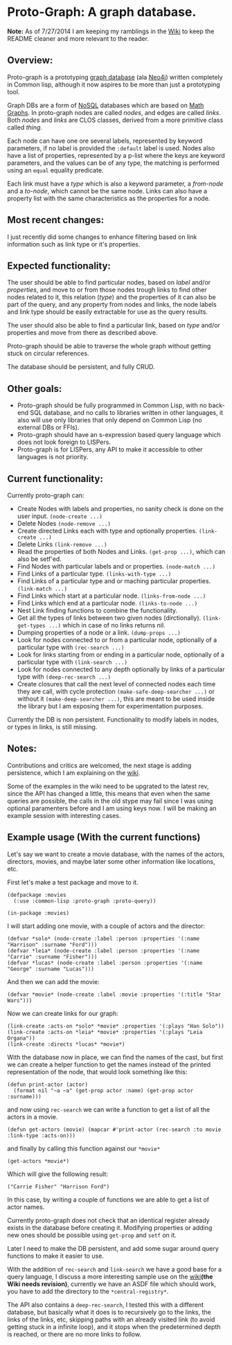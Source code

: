 # Proto-Graph: A graph database.

**Note:** As of 7/27/2014 I am keeping my ramblings in the [Wiki](https://github.com/maufdez/ProtoGraph/wiki) to keep the README cleaner and more relevant to the reader.

## Overview:

Proto-graph is a prototyping [graph database](https://en.wikipedia.org/wiki/Graph_database) (ala [Neo4j](http://www.neo4j.org/)) written completely in Common lisp, although it now aspires to be more than just a prototyping tool.

Graph DBs are a form of [NoSQL](https://en.wikipedia.org/wiki/NoSQL) databases which are based on [Math Graphs](https://en.wikipedia.org/wiki/Graph_theory). In proto-graph nodes are called *nodes*, and edges are called *links*. Both *nodes* and *links* are CLOS classes, derived from a more primitive class called *thing*.

Each node can have one ore several labels, represented by keyword parameters, if no label is provided the `:default` label is used. Nodes also have a list of properties, represented by a p-list where the keys are keyword parameters, and the values can be of any type, the matching is performed using an `equal` equality predicate.

Each link must have a *type* which is also a keyword parameter, a *from-node* and a *to-node*, which cannot be the same node. Links can also have a property list with the same characteristics as the properties for a node.

## Most recent changes:

I just recently did some changes to enhance filtering based on link information such as link type or it's properties.

## Expected functionality:

The user should be able to find particular nodes, based on *label* and/or *properties*, and move to or from those nodes trough links to find other nodes related to it, this relation (*type*) and the properties of it can also be part of the query, and any property from nodes and links, the node labels and link type should be easily extractable for use as the query results.

The user should also be able to find a particular link, based on *type* and/or properties and move from there as described above.

Proto-graph should be able to traverse the whole graph without getting stuck on circular references.

The database should be persistent, and fully CRUD.

## Other goals:

* Proto-graph should be fully programmed in Common Lisp, with no back-end SQL database, and no calls to libraries written in other languages, it also will use only libraries that only depend on Common Lisp (no external DBs or FFIs).
* Proto-graph should have an s-expression based query language which does not look foreign to LISPers.
* Proto-graph is for LISPers, any API to make it accessible to other languages is not priority.

## Current functionality:

Currently proto-graph can:
* Create Nodes with labels and properties, no sanity check is done on the user input. `(node-create ...)`
* Delete Nodes `(node-remove ...)`
* Create directed Links each with type and optionally properties. `(link-create ...)`
* Delete Links `(link-remove ...)`
* Read the properties of both Nodes and Links. `(get-prop ...)`, which can also be setf'ed.
* Find Nodes with particular labels and or properties. `(node-match ...)`
* Find Links of a particular type.  `(links-with-type ...)`
* Find Links of a particular type and or maching particular properties. `(link-match ...)`
* Find Links which start at a particular node. `(links-from-node ...)`
* Find Links which end at a particular node. `(links-to-node ...)`
* Nest Link finding functions to combine the functionality.
* Get all the types of links between two given nodes (dirctionally). `(link-get-types ...)` which in case of no links returns nil.
* Dumping properties of a node or a link. `(dump-props ...)`
* Look for nodes connected to or from a particular node, optionally of a particular type with `(rec-search ...)`
* Look for links starting from or ending in a particular node, optionally of a particular type with `(link-search ...)`
* Look for nodes connected to any depth optionally by links of a particular type with `(deep-rec-search ...)`
* Create closures that call the next level of connected nodes each time they are call, with cycle protection `(make-safe-deep-searcher ...)` or without it `(make-deep-searcher ...)`, this are meant to be used inside the library but I am exposing them for experimentation purposes.

Currently the DB is non persistent. Functionality to modify labels in nodes, or types in links, is still missing.

## Notes:

Contributions and critics are welcomed, the next stage is adding persistence, which I am explaining on the [wiki](https://github.com/maufdez/ProtoGraph/wiki/Persistency).

Some of the examples in the wiki need to be upgrated to the latest rev, since the API has changed a little, this means that even when the same queries are possible, the calls in the old stype may fail since I was using optional paramenters before and I am using keys now. I will be making an example session with interesting cases.

## Example usage (With the current functions)

Let's say we want to create a movie database, with the names of the actors, directors, movies, and maybe later some other information like locations, etc.

First let's make a test package and move to it.

```common-lisp
(defpackage :movies
  (:use :common-lisp :proto-graph :proto-query))

(in-package :movies)
```

I will start adding one movie, with a couple of actors and the director:

```common-lisp
(defvar *solo* (node-create :label :person :properties '(:name "Harrison" :surname "Ford")))
(defvar *leia* (node-create :label :person :properties '(:name "Carrie" :surname "Fisher")))
(defvar *lucas* (node-create :label :person :properties '(:name "George" :surname "Lucas")))
```

And then we can add the movie:

```common-lisp
(defvar *movie* (node-create :label :movie :properties '(:title "Star Wars")))
```

Now we can create links for our graph:

```common-lisp
(link-create :acts-on *solo* *movie* :properties '(:plays "Han Solo"))
(link-create :acts-on *leia* *movie* :properties '(:plays "Leia Organa"))
(link-create :directs *lucas* *movie*)
```

With the database now in place, we can find the names of the cast, but first we can create a helper function to get the names instead of the printed representation of the node, that would look something like this:

````common-lisp
(defun print-actor (actor)
  (format nil "~a ~a" (get-prop actor :name) (get-prop actor :surname)))
````
and now using `rec-search` we can write a function to get a list of all the actors in a movie.

```common-lisp
(defun get-actors (movie) (mapcar #'print-actor (rec-search :to movie :link-type :acts-on)))
```
and finally by calling this function against our `*movie*`

````common-lisp
(get-actors *movie*)
````

Which will give the following result:

```common-lisp
("Carrie Fisher" "Harrison Ford")
```

In this case, by writing a couple of functions we are able to get a list of actor names.

Currently proto-graph does not check that an identical register already exists in the database before creating it. Modifying properties or adding new ones should be possible using `get-prop` and `setf` on it.

Later I need to make the DB persistent, and add some sugar around query functions to make it easier to use.

With the addition of `rec-search` and `link-search` we have a good base for a query language, I discuss a more interesting sample use on the [wiki](https://github.com/maufdez/ProtoGraph/wiki)**(the Wiki needs revision)**, currently we have an ASDF file which should work, you have to add the directory to the `*central-registry*`.

The API also contains a  `deep-rec-search`, I tested this with a different database, but basically what it does is to recursively go to the links, the links of the links, etc, skipping paths with an already visited link (to avoid getting stuck in a infinite loop), and it stops when the predetermined depth is reached, or there are no more links to follow.

<!--  LocalWords:  proto ASDF LocalWords FFIs Organa Persistency API defpackage lucas defvar mapcar wiki ProtoGraph
 -->
